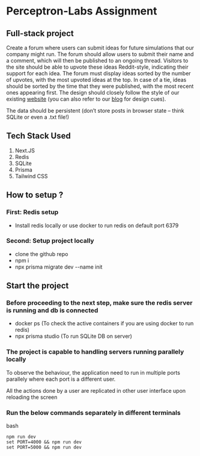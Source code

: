 # Perceptron-Labs Assignment

## Full-stack project
Create a forum where users can submit ideas for future simulations that our company might run. The forum should allow users to submit their name and a comment, which will then be published to an ongoing thread. Visitors to the site should be able to upvote these ideas Reddit-style, indicating their support for each idea. The forum must display ideas sorted by the number of upvotes, with the most upvoted ideas at the top. In case of a tie, ideas should be sorted by the time that they were published, with the most recent ones appearing first. The design should closely follow the style of our existing [website](http://perceptron.so) (you can also refer to our [blog](http://perceptron.so/blog) for design cues).

The data should be persistent (don’t store posts in browser state – think SQLite or even a .txt file!)

## Tech Stack Used

1. Next.JS
2. Redis
3. SQLite
4. Prisma
5. Tailwind CSS


## How to setup ?

### First: Redis setup

- Install redis locally or use docker to run redis on default port 6379

### Second: Setup project locally

- clone the github repo
- npm i 
- npx prisma migrate dev --name init

## Start the project

### Before proceeding to the next step, make sure the redis server is running and db is connected

- docker ps (To check the active containers if you are using docker to run redis)
- npx prisma studio (To run SQLite DB on server)

### The project is capable to handling servers running parallely locally

To observe the behaviour, the application need to run in multiple ports parallely where each port is a different user.

All the actions done by a user are replicated in other user interface upon reloading the screen

### Run the below commands separately in different terminals
bash
```
npm run dev
set PORT=4000 && npm run dev
set PORT=5000 && npm run dev

```